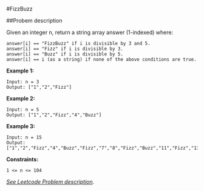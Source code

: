 #FizzBuzz

##Probem description

Given an integer n, return a string array answer (1-indexed) where:

    answer[i] == "FizzBuzz" if i is divisible by 3 and 5.
    answer[i] == "Fizz" if i is divisible by 3.
    answer[i] == "Buzz" if i is divisible by 5.
    answer[i] == i (as a string) if none of the above conditions are true. 

**Example 1:**

    Input: n = 3
    Output: ["1","2","Fizz"]

**Example 2:**

    Input: n = 5
    Output: ["1","2","Fizz","4","Buzz"]

**Example 3:**

    Input: n = 15
    Output: ["1","2","Fizz","4","Buzz","Fizz","7","8","Fizz","Buzz","11","Fizz","13","14","FizzBuzz"]

**Constraints:**

    1 <= n <= 104

  *[See Leetcode Problem description](https://leetcode.com/problems/fizz-buzz/description/)*.


